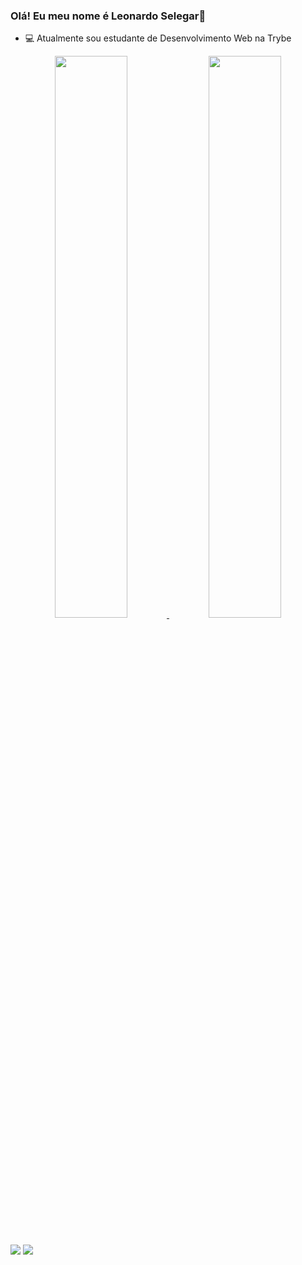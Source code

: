 ### Olá! Eu meu nome é Leonardo Selegar👋

 - 💻 Atualmente sou estudante de Desenvolvimento Web na Trybe

 
<div align="center">
  <a href="https://github.com/leonardo111321">
  <img width="48%" src="https://github-readme-stats.vercel.app/api?username=Leonardo-Selegar&show_icons=true&theme=radical&include_all_commits=true&count_private=true"/>
  <img width="48%" src="https://github-readme-stats.vercel.app/api/top-langs/?username=Leonardo-Selegar&layout=compact&langs_count=7&theme=radical"/>
</div>
  
  ##
 
<div> 
  <a href="https://www.linkedin.com/in/leonardo-selegar" target="_blank"><img src="https://img.shields.io/badge/-LinkedIn-%230077B5?style=for-the-badge&logo=linkedin&logoColor=white" target="_blank"></a> 
 <a href="mailto:leonardo11132@gmail.com"target="_blank"><img src="https://img.shields.io/badge/Gmail-D14836?style=for-the-badge&logo=gmail&logoColor=white" target="_blank"></a>
</div>
